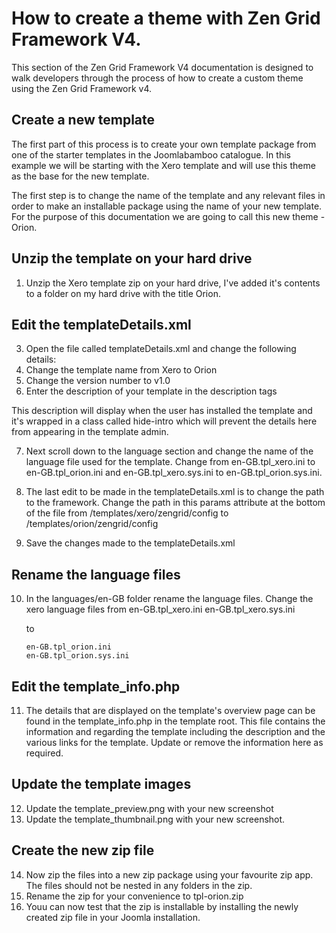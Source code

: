 How to create a theme with Zen Grid Framework V4.
====

This section of the Zen Grid Framework V4 documentation is designed to walk developers through the process of how to create a custom theme using the Zen Grid Framework v4.

## Create a new template
The first part of this process is to create your own template package from one of the starter templates in the Joomlabamboo catalogue. In this example we will be starting with the Xero template and will use this theme as the base for the new template.

The first step is to change the name of the template and any relevant files in order to make an installable package using the name of your new template. For the purpose of this documentation we are going to call this new theme - Orion.

## Unzip the template on your hard drive
1. Unzip the Xero template zip on your hard drive, I've added it's contents to a folder on my hard drive with the title Orion.

## Edit the templateDetails.xml
3. Open the file called templateDetails.xml and change the following details:
4. Change the template name from Xero to Orion
5. Change the version number to v1.0 
6. Enter the description of your template in the description tags
	
This description will display when the user has installed the template and it's wrapped in a class called hide-intro which will prevent the details here from appearing in the template admin.

7. Next scroll down to the language section and change the name of the language file used for the template. Change from en-GB.tpl_xero.ini to en-GB.tpl_orion.ini and en-GB.tpl_xero.sys.ini to en-GB.tpl_orion.sys.ini.

8. The last edit to be made in the templateDetails.xml is to change the path to the framework. Change the path in this params attribute at the bottom of the file from /templates/xero/zengrid/config to /templates/orion/zengrid/config

		
9. Save the changes made to the templateDetails.xml

## Rename the language files
10. In the languages/en-GB folder rename the language files. Change the xero language files from
		en-GB.tpl_xero.ini
		en-GB.tpl_xero.sys.ini
	
	to
	
		en-GB.tpl_orion.ini
		en-GB.tpl_orion.sys.ini


## Edit the template_info.php

11. The details that are displayed on the template's overview page can be found in the template_info.php in the template root. This file contains the information and regarding the template including the description and the various links for the template. Update or remove the information here as required.

## Update the template images
12. Update the template_preview.png with your new screenshot
13. Update the template_thumbnail.png with your new screenshot. 

## Create the new zip file
14. Now zip the files into a new zip package using your favourite zip app. The files should not be nested in any folders in the zip.
15. Rename the zip for your convenience to tpl-orion.zip
16. Youu can now test that the zip is installable by installing the newly created zip file in your Joomla installation.


